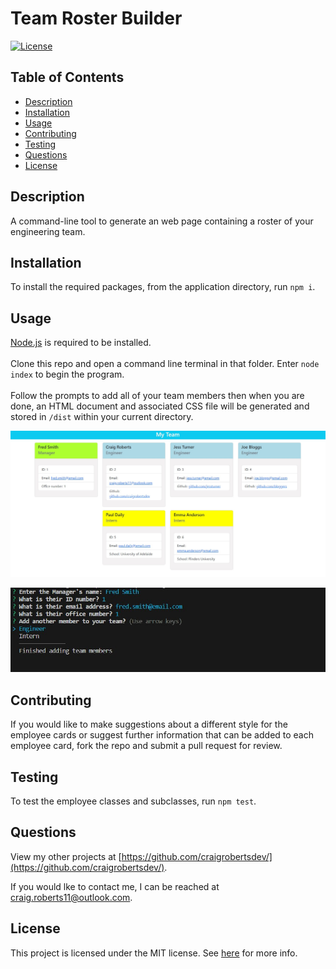 # Team Roster Builder
  [![License](https://img.shields.io/badge/License-MIT-yellow.svg)](https://opensource.org/licenses/MIT)
  
  ## Table of Contents
  - [Description](#description)
  - [Installation](#installation)
  - [Usage](#usage)
  - [Contributing](#contributing)
  - [Testing](#testing)
  - [Questions](#questions)
  - [License](#license)
  
  ## Description
  A command-line tool to generate an web page containing a roster of your engineering team.
  
  ## Installation
  To install the required packages, from the application directory, run `npm i`.
  
  ## Usage
  [Node.js](https://nodejs.org/en/) is required to be installed.<br><br>Clone this repo and open a command line terminal in that folder. Enter `node index` to begin the program.<br><br>Follow the prompts to add all of your team members then when you are done, an HTML document and associated CSS file will be generated and stored in `/dist` within your current directory.
  
  <p align="center">
  <img src="https://github.com/craigrobertsdev/Team-Profile-Generator/blob/main/assets/screenshot.jpg">
  </p>

  <p align="center">
  <img src="https://github.com/craigrobertsdev/Team-Profile-Generator/blob/main/assets/screenshot2.jpg">
  </p>

  ## Contributing
  If you would like to make suggestions about a different style for the employee cards or suggest further information that can be added to each employee card, fork the repo and submit a pull request for review.
  
  ## Testing
  To test the employee classes and subclasses, run `npm test`.
  
  ## Questions
  View my other projects at [https://github.com/craigrobertsdev/](https://github.com/craigrobertsdev/).

  If you would lke to contact me, I can be reached at [craig.roberts11@outlook.com](mailto:craig.roberts11@outlook.com).
  
  ## License
  
  This project is licensed under the MIT license. See [here](https://opensource.org/licenses/MIT) for more info.
